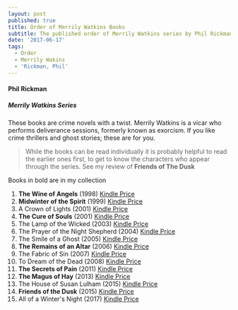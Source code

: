 ```yaml
---
layout: post
published: true
title: Order of Merrily Watkins Books
subtitle: The published order of Merrily Watkins series by Phil Rickman
date: '2017-06-17'
tags:
  - Order
  - Merrily Wakins
  - 'Rickman, Phil'
---
```

#### Phil Rickman

##### Merrily Watkins Series

These books are crime novels with a twist.  Merrily Watkins is a vicar who performs deliverance sessions, formerly known as exorcism.  If you like crime thrillers and ghost stories; these are for you.

> While the books can be read individually it is probably helpful to read the earlier ones first, to get to know the characters who appear through the series.  See my review of **Friends of The Dusk**

Books in bold are in my collection


1. **The Wine of Angels** (1998) [Kindle Price](http://amzn.to/2rX8A66)
1. **Midwinter of the Spirit** (1999) [Kindle Price](http://amzn.to/2rXbBna)
1. A Crown of Lights (2001) [Kindle Price](http://amzn.to/2rgOIJe)
1. **The Cure of Souls** (2001) [Kindle Price](http://amzn.to/2rh9g4h)
1. The Lamp of the Wicked (2003) [Kindle Price](http://amzn.to/2rM9zI8)
1. The Prayer of the Night Shepherd (2004) [Kindle Price](http://amzn.to/2s8vda2)
1. The Smile of a Ghost (2005) [Kindle Price](http://amzn.to/2t6JHnQ)
1. **The Remains of an Altar** (2006) [Kindle Price](http://amzn.to/2rXhFMx)
1. The Fabric of Sin (2007) [Kindle Price](http://amzn.to/2rgLaH8)
1. To Dream of the Dead (2008) [Kindle Price](http://amzn.to/2sOsctd)
1. **The Secrets of Pain** (2011) [Kindle Price](http://amzn.to/2rMw9jJ)
1. **The Magus of Hay** (2013) [Kindle Price](http://amzn.to/2seM6ke)
1. The House of Susan Lulham (2015) [Kindle Price](http://amzn.to/2t6bRPZ)
1. **Friends of the Dusk** (2015) [Kindle Price](http://amzn.to/2t6i7Hm)
1. All of a Winter's Night (2017) [Kindle Price](http://amzn.to/2rMoe5O)
